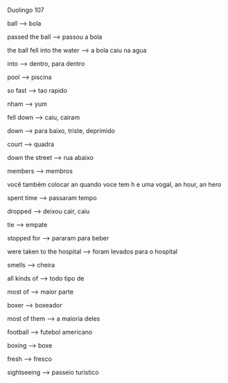 <p>Duolingo 107</p>
<p>ball --> bola</p>
<p>passed the ball --> passou a bola</p>
<p>the ball fell into the water --> a bola caiu na agua</p>
<p>into --> dentro, para dentro</p>
<p>pool --> piscina</p>
<p>so fast --> tao rapido</p>
<p>nham --> yum</p>
<p>fell down --> caiu, cairam</p>
<p>down --> para baixo, triste, deprimido</p>
<p>court --> quadra</p>
<p>down the street --> rua abaixo</p>
<p>members --> membros</p>
<p>você também colocar an quando voce tem h e uma vogal, an hour, an hero</p>
<p>spent time --> passaram tempo</p>
<p>dropped --> deixou cair, caiu</p>
<p>tie --> empate</p>
<p>stopped for --> pararam para beber</p>
<p>were taken to the hospital --> foram levados para o hospital</p>
<p>smells --> cheira</p>
<p>all kinds of --> todo tipo de</p>
<p>most of --> maior parte</p>
<p>boxer --> boxeador</p>
<p>most of them --> a maioria deles</p>
<p>football --> futebol americano</p>
<p>boxing --> boxe</p>
<p>fresh --> fresco</p>
<p>sightseeing --> passeio turistico</p>
